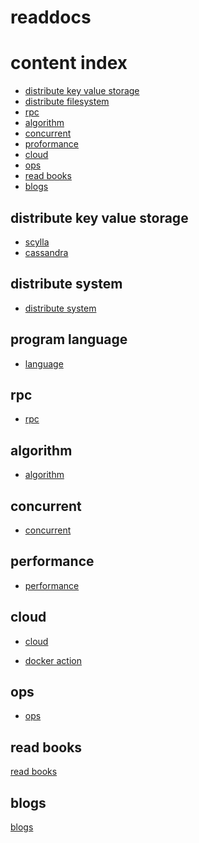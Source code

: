 # readdocs

# content index

* [distribute key value storage](#dkv)
* [distribute filesystem](#dfs)
* [rpc](#rpc)
* [algorithm](#algorithm)
* [concurrent](#concurrent)
* [proformance](#proformance)
* [cloud](#cloud)
* [ops](#ops)
* [read books](#books)
* [blogs](#blogs)

<a name="dkv"> </a>

## distribute key value storage

* [scylla](/scylla/README.md)
* [cassandra](/cassandra/README.md)

<a name="dfs"> </a>

## distribute system

* [distribute system](/distribute-system/README.md)

<a name="cpp"> </a>

## program language

* [language](/language/README.md)

<a name="rpc"> </a>

## rpc

* [rpc](/rpc/README.md)

<a name="algorithm"> </a>

## algorithm

* [algorithm](/algorithm/README.md)

<a name="concurrent"> </a>

## concurrent

* [concurrent](/concurrent/README.md)

<a name="proformance"> </a>

## performance

* [performance](/performance/README.md)

<a name="cloud"> </a>

## cloud

* [cloud](/cloud/README.md)

* [docker action](/cloud/Docker-inaction.pdf)

<a name="ops"> </a>

## ops

* [ops](/ops/README.md)

<a name="books"> </a>

## read books

[read books](/read-bools/README.md)

<a name="blogs"> </a>

## blogs

[blogs](/blogs/README.md)







